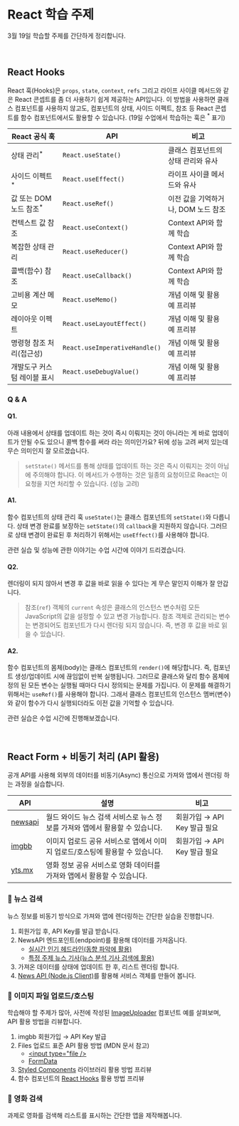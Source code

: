# React 학습 주제

3월 19일 학습할 주제를 간단하게 정리합니다.

<br>

## React Hooks

React 훅(Hooks)은 `props`, `state`, `context`, `refs` 그리고 라이프 사이클 메서드와 같은 React 콘셉트를 좀 더 사용하기 쉽게 제공하는 API입니다. 
이 방법을 사용하면 클래스 컴포넌트를 사용하지 않고도, 컴포넌트의 상태, 사이드 이펙트, 참조 등 React 콘셉트를 함수 컴포넌트에서도 활용할 수 있습니다.
(19일 수업에서 학습하는 훅은 <sup>*</sup> 표기)

React 공식 훅 | API | 비고
--- | --- | ---
상태 관리<sup>*</sup> | `React.useState()` | 클래스 컴포넌트의 상태 관리와 유사
사이드 이펙트<sup>*</sup> | `React.useEffect()` | 라이프 사이클 메서드와 유사
값 또는 DOM 노드 참조<sup>*</sup> | `React.useRef()` | 이전 값을 기억하거나, DOM 노드 참조
컨텍스트 값 참조 | `React.useContext()` | Context API와 함께 학습
복잡한 상태 관리 | `React.useReducer()` | Context API와 함께 학습
콜백(함수) 참조 | `React.useCallback()` | Context API와 함께 학습
고비용 계산 메모 | `React.useMemo()` | 개념 이해 및 활용 예 프리뷰
레이아웃 이펙트 | `React.useLayoutEffect()` | 개념 이해 및 활용 예 프리뷰
명령형 참조 처리(접근성) | `React.useImperativeHandle()` | 개념 이해 및 활용 예 프리뷰
개발도구 커스텀 레이블 표시 | `React.useDebugValue()` | 개념 이해 및 활용 예 프리뷰

### Q & A

#### Q1. 

아래 내용에서 상태를 업데이트 하는 것이 즉시 이뤄지는 것이 아니라는 게 바로 업데이트가 안될 수도 있으니 콜백 함수를 써라 라는 의미인가요? 뒤에 성능 고려 써저 있는데 무슨 의미인지 잘 모르겠습니다.

> `setState()` 메서드를 통해 상태를 업데이트 하는 것은 즉시 이뤄지는 것이 아님에 주의해야 합니다. 이 메서드가 수행하는 것은 일종의 요청이므로 React는 이 요청을 지연 처리할 수 있습니다. (성능 고려)

#### A1.

함수 컴포넌트의 상태 관리 훅 `useState()`는 클래스 컴포넌트의 `setState()`와 다릅니다. 상태 변경 완료를 보장하는 `setState()`의 `callback`을 지원하지 않습니다.
그러므로 상태 변경이 완료된 후 처리하기 위해서는 `useEffect()`를 사용해야 합니다.

관련 실습 및 성능에 관한 이야기는 수업 시간에 이야기 드리겠습니다.

#### Q2.

렌더링이 되지 않아서 변경 후 값을 바로 읽을 수 있다는 게 무슨 말인지 이해가 잘 안갑니다.

> 참조(`ref`) 객체의 `current` 속성은 클래스의 인스턴스 변수처럼 모든 JavaScript의 값을 설정할 수 있고 변경 가능합니다. 
> 참조 객체로 관리되는 변수는 변경되어도 컴포넌트가 다시 렌더링 되지 않습니다. 즉, 변경 후 값을 바로 읽을 수 있습니다.

#### A2.

함수 컴포넌트의 몸체(body)는 클래스 컴포넌트의 `render()`에 해당합니다. 즉, 컴포넌트 생성/업데이트 시에 끊임없이 반복 실행됩니다.
그러므로 클래스와 달리 함수 몸체에 정의 된 모든 변수는 실행될 때마다 다시 정의되는 문제를 가집니다. 이 문제를 해결하기 위해서는 `useRef()`를 사용해야 합니다.
그래서 클래스 컴포넌트의 인스턴스 멤버(변수)와 같이 함수가 다시 실행되더라도 이전 값을 기억할 수 있습니다.

관련 실습은 수업 시간에 진행해보겠습니다.

<br>

## React Form + 비동기 처리 (API 활용)

공개 API를 사용해 외부의 데이터를 비동기(Async) 통신으로 가져와 앱에서 렌더링 하는 과정을 실습합니다.

API | 설명 | 비고
--- | --- | ---
[newsapi](https://newsapi.org) | 월드 와이드 뉴스 검색 서비스로 뉴스 정보를 가져와 앱에서 활용할 수 있습니다. | 회원가입 → API Key 발급 필요
[imgbb](https://api.imgbb.com) | 이미지 업로드 공유 서비스로 앱에서 이미지 업로드/호스팅에 활용할 수 있습니다. | 회원가입 → API Key 발급 필요
[yts.mx](https://yts.mx/api) | 영화 정보 공유 서비스로 영화 데이터를 가져와 앱에서 활용할 수 있습니다. |

### 🍩 뉴스 검색

뉴스 정보를 비동기 방식으로 가져와 앱에 렌더링하는 간단한 실습을 진행합니다.

1. 회원가입 후, API Key를 발급 받습니다. 
1. NewsAPI 엔드포인트(endpoint)를 활용해 데이터를 가져옵니다.
    - [실시간 인기 헤드라인(동향 파악에 활용)](https://newsapi.org/docs/endpoints/top-headlines)
    - [특정 주제 뉴스 기사(뉴스 분석 기사 검색에 활용)](https://newsapi.org/docs/endpoints/everything)
1. 가져온 데이터를 상태에 업데이트 한 후, 리스트 렌더링 합니다.
1. [News API (Node.js Client)](https://github.com/bzarras/newsapi#newsapi)를 활용해 서비스 객체를 만들어 봅니다.

### 🍩 이미지 파일 업로드/호스팅

학습해야 할 주제가 많아, 사전에 작성된 [ImageUploader](https://codesandbox.io/s/react-imiji-eobrodeo-ybk2k) 컴포넌트 예를 살펴보며, API 활용 방법을 리뷰합니다.

1. imgbb 회원가입 → API Key 발급
1. Files 업로드 표준 API 활용 방법 (MDN 문서 참고)
    - [\<input type="file /\>](https://developer.mozilla.org/ko/docs/Web/HTML/Element/Input/file#%EC%98%88%EC%A0%9C)
    - [FormData](https://developer.mozilla.org/ko/docs/Web/API/FormData)
1. [Styled Components](https://styled-components.com/) 라이브러리 활용 방법 프리뷰
1. 함수 컴포넌트의 [React Hooks](https://ko.reactjs.org/docs/hooks-intro.html) 활용 방법 프리뷰

### 🍩 영화 검색

과제로 영화를 검색해 리스트를 표시하는 간단한 앱을 제작해봅니다.